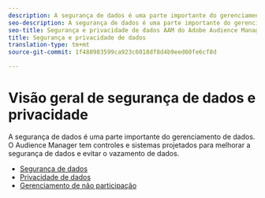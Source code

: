 ```yaml
---
description: A segurança de dados é uma parte importante do gerenciamento de dados. O Audience Manager tem controles e sistemas projetados para melhorar a segurança de dados e evitar o vazamento de dados.
seo-description: A segurança de dados é uma parte importante do gerenciamento de dados. O Audience Manager tem controles e sistemas projetados para melhorar a segurança de dados e evitar o vazamento de dados.
seo-title: Segurança e privacidade de dados AAM do Adobe Audience Manager
title: Segurança e privacidade de dados
translation-type: tm+mt
source-git-commit: 1f488983599ca923c6018df8d4b9eed60fe6cf8d

---
```



# Visão geral de segurança de dados e privacidade

A segurança de dados é uma parte importante do gerenciamento de dados. O Audience Manager tem controles e sistemas projetados para melhorar a segurança de dados e evitar o vazamento de dados.

+ [Segurança de dados](data-security.md)
+ [Privacidade de dados](data-privacy.md)
+ [Gerenciamento de não participação](opt-out-management.md)
